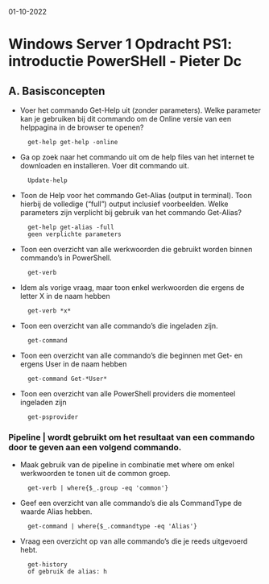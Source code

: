 01-10-2022

# Windows Server 1 Opdracht PS1: introductie PowerSHell - Pieter Dc

## A. Basisconcepten

- Voer het commando Get-Help uit (zonder parameters). Welke parameter kan je gebruiken bij dit commando om de Online versie van een helppagina in de browser te openen?

        get-help get-help -online

- Ga op zoek naar het commando uit om de help files van het internet te downloaden en installeren. Voer dit commando uit.

        Update-help

- Toon de Help voor het commando Get-Alias (output in terminal). Toon hierbij de volledige (“full”) output inclusief voorbeelden. Welke parameters zijn verplicht bij gebruik van het commando Get-Alias?

        get-help get-alias -full
        geen verplichte parameters

- Toon een overzicht van alle werkwoorden die gebruikt worden binnen commando’s in PowerShell.

        get-verb

- Idem als vorige vraag, maar toon enkel werkwoorden die ergens de letter X in de naam hebben

        get-verb *x*

- Toon een overzicht van alle commando’s die ingeladen zijn.

        get-command

- Toon een overzicht van alle commando’s die beginnen met Get- en ergens User in de naam hebben

        get-command Get-*User*

- Toon een overzicht van alle PowerShell providers die momenteel ingeladen zijn

        get-psprovider

### Pipeline | wordt gebruikt om het resultaat van een commando door te geven aan een volgend commando.

- Maak gebruik van de pipeline in combinatie met where om enkel werkwoorden te tonen uit de common groep.

        get-verb | where{$_.group -eq 'common'}

- Geef een overzicht van alle commando’s die als CommandType de waarde Alias hebben.

        get-command | where{$_.commandtype -eq 'Alias'}

- Vraag een overzicht op van alle commando’s die je reeds uitgevoerd hebt.

        get-history
        of gebruik de alias: h
